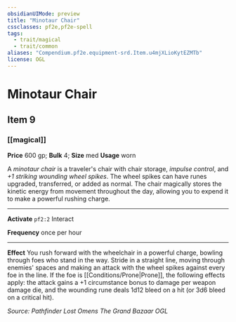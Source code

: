 ```yaml
---
obsidianUIMode: preview
title: "Minotaur Chair"
cssclasses: pf2e,pf2e-spell
tags:
  - trait/magical
  - trait/common
aliases: "Compendium.pf2e.equipment-srd.Item.u4mjXLioKytEZMTb"
license: OGL
---
```

# Minotaur Chair
## Item 9
### [[magical]]


**Price** 600 gp; 
**Bulk** 4; **Size** med
**Usage** worn

A _minotaur chair_ is a traveler's chair with chair storage, _impulse control_, and _+1 striking wounding wheel spikes_. The wheel spikes can have runes upgraded, transferred, or added as normal. The chair magically stores the kinetic energy from movement throughout the day, allowing you to expend it to make a powerful rushing charge.

* * *

**Activate** `pf2:2` Interact

**Frequency** once per hour

* * *

**Effect** You rush forward with the wheelchair in a powerful charge, bowling through foes who stand in the way. Stride in a straight line, moving through enemies' spaces and making an attack with the wheel spikes against every foe in the line. If the foe is [[Conditions/Prone|Prone]], the following effects apply: the attack gains a +1 circumstance bonus to damage per weapon damage die, and the wounding rune deals 1d12 bleed on a hit (or 3d6 bleed on a critical hit).

*Source: Pathfinder Lost Omens The Grand Bazaar*
*OGL*